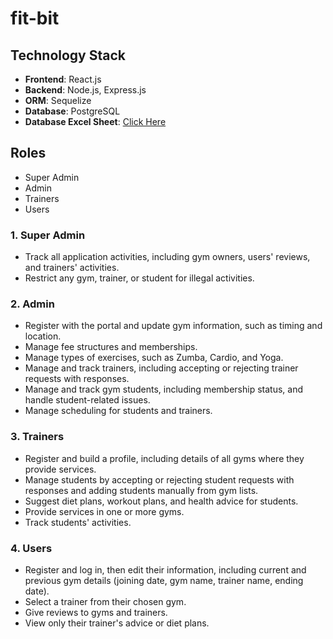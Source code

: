 # fit-bit

## Technology Stack
- **Frontend**: React.js
- **Backend**: Node.js, Express.js
- **ORM**: Sequelize
- **Database**: PostgreSQL
- **Database Excel Sheet**: [Click Here](#)

## Roles
- Super Admin
- Admin
- Trainers
- Users

### 1. Super Admin
- Track all application activities, including gym owners, users' reviews, and trainers' activities.
- Restrict any gym, trainer, or student for illegal activities.

### 2. Admin
- Register with the portal and update gym information, such as timing and location.
- Manage fee structures and memberships.
- Manage types of exercises, such as Zumba, Cardio, and Yoga.
- Manage and track trainers, including accepting or rejecting trainer requests with responses.
- Manage and track gym students, including membership status, and handle student-related issues.
- Manage scheduling for students and trainers.

### 3. Trainers
- Register and build a profile, including details of all gyms where they provide services.
- Manage students by accepting or rejecting student requests with responses and adding students manually from gym lists.
- Suggest diet plans, workout plans, and health advice for students.
- Provide services in one or more gyms.
- Track students' activities.

### 4. Users
- Register and log in, then edit their information, including current and previous gym details (joining date, gym name, trainer name, ending date).
- Select a trainer from their chosen gym.
- Give reviews to gyms and trainers.
- View only their trainer's advice or diet plans.

